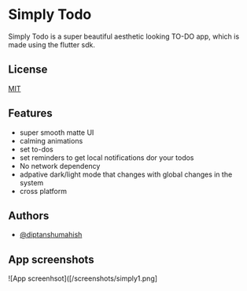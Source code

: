 
# Simply Todo

Simply Todo is a super beautiful aesthetic looking TO-DO app, which is made using the flutter 
sdk.






## License

[MIT](https://choosealicense.com/licenses/mit/)


## Features
- super smooth matte UI
- calming animations
- set to-dos
- set reminders to get local notifications dor your todos
- No network dependency
- adpative dark/light mode that changes with global changes in the system
- cross platform
## Authors

- [@diptanshumahish](https://www.github.com/diptanshumahish)

## App screenshots
![App screenhsot]([/screenshots/simply1.png]

